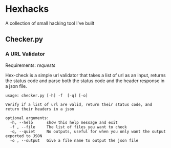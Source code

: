 # Hexhacks
A collection of small hacking tool I've built

## Checker.py
### A URL Validator

Requirements: *requests*

Hex-check is a simple url validator that takes a list of url as an input, returns the status code and parse both the status code and the header response in a json file.

```
usage: checker.py [-h] -f  [-q] [-o]

Verify if a list of url are valid, return their status code, and return their headers in a json

optional arguments:
  -h, --help      show this help message and exit
  -f , --file     The list of files you want to check
  -q, --quiet     No outputs, useful for when you only want the output exported to JSON
  -o , --output   Give a file name to output the json file
```
